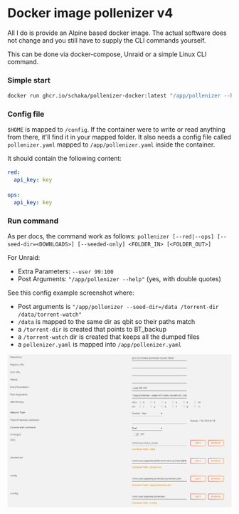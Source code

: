 # Docker image pollenizer v4
All I do is provide an Alpine based docker image.
The actual software does not change and you still have to supply the CLI commands yourself.

This can be done via docker-compose, Unraid or a simple Linux CLI command.

### Simple start
```sh
docker run ghcr.io/schaka/pollenizer-docker:latest "/app/pollenizer --help"
```

### Config file
`$HOME` is mapped to `/config`. If the container were to write or read anything from there, it'll find it in your mapped folder.
It also needs a config file called `pollenizer.yaml` mapped to `/app/pollenizer.yaml` inside the container.

It should contain the following content:
```yaml
red:
  api_key: key

ops:
  api_key: key
```

### Run command
As per docs, the command work as follows:
`pollenizer [--red|--ops] [--seed-dir=<DOWNLOADS>] [--seeded-only] <FOLDER_IN> [<FOLDER_OUT>]`

For Unraid:
- Extra Parameters: `--user 99:100`
- Post Arguments: `"/app/pollenizer --help"` (yes, with double quotes)

See this config example screenshot where:
- Post arguments is `"/app/pollenizer --seed-dir=/data /torrent-dir /data/torrent-watch"`
- `/data` is mapped to the same dir as qbit so their paths match
- a `/torrent-dir` is created that points to BT_backup
- a `/torrent-watch` dir is created that keeps all the dumped files
- a `pollenizer.yaml` is mapped into  `/app/pollenizer.yaml` 

![unraid](docs/uraid.png)